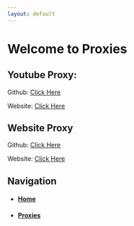 ```yaml
---
layout: default
---
```


# Welcome to Proxies

## Youtube Proxy: 
Github: <span><span style="text-decoration: underline;"><a href="https://github.com/X-ProxyTech/Youtube-Proxy" title="Youtube Unblocker Github">Click Here</a></span>

Website: <span><span style="text-decoration: underline;"><a href="https://proxy-nodeyoutube-c.herokuapp.com/" title="Youtube Unblocker">Click Here</a></span>

## Website Proxy
Github: <span><span style="text-decoration: underline;"><a href="https://github.com/X-ProxyTech/phoenix-reborn" title="Node Unblocker Github">Click Here</a></span>

Website: <span><span style="text-decoration: underline;"><a href="http://proxy-node-c.herokuapp.com/" title="Node Unblocker">Click Here</a></span>

## Navigation
*   #### [Home](./)
*   #### [Proxies](./Proxies.md)

